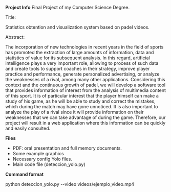 **Project Info** 
Final Project of my Computer Science Degree.

Title: 

Statistics obtention and visualization system based on padel videos.

Abstract:

The incorporation of new technologies in recent years in the field of sports has promoted the extraction of large amounts of information, data and statistics of value for its subsequent analysis. In this regard, artificial intelligence plays a very important role, allowing to process of such data and create tools to support coaches in their strategy, improve player practice and performance, generate personalized advertising, or analyze the weaknesses of a rival, among many other applications. Considering this context and the continuous growth of padel, we will develop a software tool that provides information of interest from the analysis of multimedia content of this sport. It is of particular interest that the player himself can make a study of his game, as he will be able to study and correct the mistakes, which during the match may have gone unnoticed. It is also important to analyze the play of a rival since it will provide information on their weaknesses that we can take advantage of during the game. Therefore, our project will result in a web application where this information can be quickly
and easily consulted.

**Files**
 - PDF: oral presentation and full memory documents. 
 - Some example graphics
 - Necessary config Yolo files.
 - Main code file (deteccion_yolo.py)

**Command format** 

python deteccion_yolo.py --video videos/ejemplo_video.mp4


 
 
